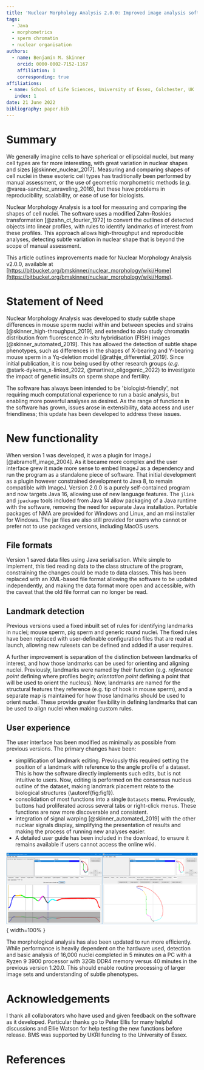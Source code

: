 ```yaml
---
title: 'Nuclear Morphology Analysis 2.0.0: Improved image analysis software for measuring nuclear shape'
tags:
  - Java
  - morphometrics
  - sperm chromatin
  - nuclear organisation
authors:
  - name: Benjamin M. Skinner
    orcid: 0000-0002-7152-1167
    affiliation: 1
    corresponding: true
affiliations:
 - name: School of Life Sciences, University of Essex, Colchester, UK
   index: 1
date: 21 June 2022
bibliography: paper.bib
---
```


# Summary

We generally imagine cells to have spherical or ellipsoidal nuclei, but many cell types are far more interesting, with great variation in nuclear shapes and sizes [@skinner_nuclear_2017]. Measuring and comparing shapes of cell nuclei in these esoteric cell types has traditionally been performed by manual assessment, or the use of geometric morphometric methods (_e.g._ @varea-sanchez_unraveling_2016), but these have problems in reproducibility, scalability, or ease of use for biologists. 

Nuclear Morphology Analysis is a tool for measuring and comparing the shapes of cell nuclei. The software uses a modified Zahn-Roskies transformation [@zahn_ct_fourier_1972] to convert the outlines of detected objects into linear profiles, with rules to identify landmarks of interest from these profiles. This approach allows high-throughput and reproducible analyses, detecting subtle variation in nuclear shape that is beyond the scope of manual assessment.

This article outlines improvements made for Nuclear Morphology Analysis v2.0.0, available at [https://bitbucket.org/bmskinner/nuclear_morphology/wiki/Home](https://bitbucket.org/bmskinner/nuclear_morphology/wiki/Home).

# Statement of Need

Nuclear Morphology Analysis was developed to study subtle shape differences in mouse sperm nuclei within and between species and strains [@skinner_high-throughput_2019], and extended to also study chromatin distribution from fluorescence _in-situ_ hybridisation (FISH) images [@skinner_automated_2019]. This has allowed the detection of subtle shape phenotypes, such as differences in the shapes of X-bearing and Y-bearing mouse sperm in a Yq-deletion model [@rathje_differential_2019]. Since initial publication, it is now being used by other research groups (_e.g._ @stark-dykema_x-linked_2022, @martinez_oligogenic_2022) to investigate the impact of genetic insults on sperm shape and fertility. 

The software has always been intended to be 'biologist-friendly', not requiring much computational experience to run a basic analysis, but enabling more powerful analyses as desired. As the range of functions in the software has grown, issues arose in extensibility, data access and user friendliness; this update has been developed to address these issues.

# New functionality

When version 1 was developed, it was a plugin for ImageJ [@abramoff_image_2004]. As it became more complex and the user interface grew it made more sense to embed ImageJ as a dependency and run the program as a standalone piece of software. That initial development as a plugin however constrained development to Java 8, to remain compatible with ImageJ. Version 2.0.0 is a purely self-contained program and now targets Java 16, allowing use of new language features. The `jlink` and `jpackage` tools included from Java 14 allow packaging of a Java runtime with the software, removing the need for separate Java installation. Portable packages of NMA are provided for Windows and Linux, and an msi installer for Windows. The jar files are also still provided for users who cannot or prefer not to use packaged versions, including MacOS users.

## File formats

Version 1 saved data files using Java serialisation. While simple to implement, this tied reading data to the class structure of the program, constraining the changes could be made to data classes. This has been replaced with an XML-based file format allowing the software to be updated independently, and making the data format more open and accessible, with the caveat that the old file format can no longer be read.

## Landmark detection

Previous versions used a fixed inbuilt set of rules for identifying landmarks in nuclei; mouse sperm, pig sperm and generic round nuclei. The fixed rules have been replaced with user-definable configuration files that are read at launch, allowing new rulesets can be defined and added if a user requires.

A further improvement is separation of the distinction between landmarks of interest, and how those landmarks can be used for orienting and aligning nuclei. Previously, landmarks were named by their function (e.g. _reference point_ defining where profiles begin; _orientation point_ defining a point that will be used to orient the nucleus). Now, landmarks are named for the structural features they reference (e.g. tip of hook in mouse sperm), and a separate map is maintained for how those landmarks should be used to orient nuclei. These provide greater flexibility in defining landmarks that can be used to align nuclei when making custom rules.

## User experience

The user interface has been modified as minimally as possible from previous versions. The primary changes have been:  

- simplification of landmark editing. Previously this required setting the position of a landmark with reference to the angle profile of a dataset. This is how the software directly implements such edits, but is not intuitive to users. Now, editing is performed on the consensus nucleus outline of the dataset, making landmark placement relate to the biological structures (\autoref{fig:fig1}).  
- consolidation of most functions into a single `Datasets` menu. Previously, buttons had proliferated across several tabs or right-click menus. These functions are now more discoverable and consistent.  
- integration of signal warping [@skinner_automated_2019] with the other nuclear signals display, simplifying the presentation of results and making the process of running new analyses easier.  
- A detailed user guide has been included in the download, to ensure it remains available if users cannot access the online wiki.

![Left: Landmark editing on mouse sperm dataset in v1.20.0 showing landmarks as vertical lines on the angle profile. Right: improved editing shows the landmarks as diamonds on the consensus nucleus outline, with the name shown on mouseover (here the tip of the hook).\label{fig:fig1}](Fig_1.png){ width=100% }

The morphological analysis has also been updated to run more efficiently. While performance is heavily dependent on the hardware used, detection and basic analysis of 16,000 nuclei completed in 5 minutes on a PC with a Ryzen 9 3900 processor with 32Gb DDR4 memory versus 40 minutes in the previous version 1.20.0. This should enable routine processing of larger image sets and understanding of subtle phenotypes.

# Acknowledgements

I thank all collaborators who have used and given feedback on the software as it developed. Particular thanks go to Peter Ellis for many helpful discussions and Ellie Watson for help testing the new functions before release. BMS was supported by UKRI funding to the University of Essex.

# References